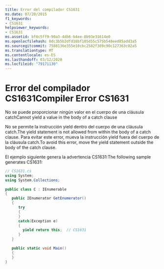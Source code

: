```yaml
---
title: Error del compilador CS1631
ms.date: 07/20/2015
f1_keywords:
- CS1631
helpviewer_keywords:
- CS1631
ms.assetid: bf0c5ff9-90a3-4db6-b4ee-0b93e31614e0
ms.openlocfilehash: 8dc3b5b2dfd18bf105d55c575b548eed85add3a5
ms.sourcegitcommit: 7588136e355e10cbc2582f389c90c127363c02a5
ms.translationtype: MT
ms.contentlocale: es-ES
ms.lasthandoff: 03/12/2020
ms.locfileid: "79171130"
---
```

# <a name="compiler-error-cs1631"></a><span data-ttu-id="f7d6f-102">Error del compilador CS1631</span><span class="sxs-lookup"><span data-stu-id="f7d6f-102">Compiler Error CS1631</span></span>
<span data-ttu-id="f7d6f-103">No se puede proporcionar ningún valor en el cuerpo de una cláusula catch</span><span class="sxs-lookup"><span data-stu-id="f7d6f-103">Cannot yield a value in the body of a catch clause</span></span>  
  
 <span data-ttu-id="f7d6f-104">No se permite la instrucción yield dentro del cuerpo de una cláusula catch.</span><span class="sxs-lookup"><span data-stu-id="f7d6f-104">The yield statement is not allowed from within the body of a catch clause.</span></span> <span data-ttu-id="f7d6f-105">Para evitar este error, mueva la instrucción yield fuera del cuerpo de la cláusula catch.</span><span class="sxs-lookup"><span data-stu-id="f7d6f-105">To avoid this error, move the yield statement outside the body of the catch clause.</span></span>  
  
 <span data-ttu-id="f7d6f-106">El ejemplo siguiente genera la advertencia CS1631:</span><span class="sxs-lookup"><span data-stu-id="f7d6f-106">The following sample generates CS1631:</span></span>  
  
```csharp  
// CS1631.cs  
using System;  
using System.Collections;  
  
public class C : IEnumerable  
{  
   public IEnumerator GetEnumerator()
   {  
      try  
      {  
      }  
      catch(Exception e)  
      {  
        yield return this;  // CS1631  
      }  
   }
  
   public static void Main()
   {  
   }  
}  
```
